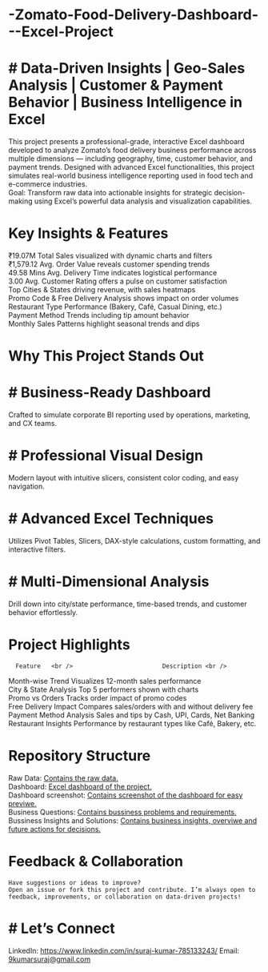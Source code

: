 # -Zomato-Food-Delivery-Dashboard---Excel-Project
# # Data-Driven Insights |  Geo-Sales Analysis |  Customer & Payment Behavior |  Business Intelligence in Excel <br />
This project presents a professional-grade, interactive Excel dashboard developed to analyze Zomato’s food delivery business performance across multiple dimensions — including geography, time, customer behavior, and payment trends. Designed with advanced Excel functionalities, this project simulates real-world business intelligence reporting used in food tech and e-commerce industries.  
Goal: Transform raw data into actionable insights for strategic decision-making using Excel’s powerful data analysis and visualization capabilities.

# Key Insights & Features
 ₹19.07M Total Sales visualized with dynamic charts and filters <br />
 ₹1,579.12 Avg. Order Value reveals customer spending trends <br />
 49.58 Mins Avg. Delivery Time indicates logistical performance <br />
 3.00 Avg. Customer Rating offers a pulse on customer satisfaction <br />
 Top Cities & States driving revenue, with sales heatmaps <br />
 Promo Code & Free Delivery Analysis shows impact on order volumes <br />
 Restaurant Type Performance (Bakery, Café, Casual Dining, etc.) <br />
 Payment Method Trends including tip amount behavior <br />
 Monthly Sales Patterns highlight seasonal trends and dips <br />

# Why This Project Stands Out
 # # Business-Ready Dashboard <br />
   Crafted to simulate corporate BI reporting used by operations, marketing, and CX teams. <br />
 # # Professional Visual Design <br />
   Modern layout with intuitive slicers, consistent color coding, and easy navigation. <br />
 # # Advanced Excel Techniques <br />
   Utilizes Pivot Tables, Slicers, DAX-style calculations, custom formatting, and interactive filters. <br />
 # # Multi-Dimensional Analysis <br />
   Drill down into city/state performance, time-based trends, and customer behavior effortlessly. <br />

# Project Highlights
      Feature	<br />                         Description <br /> 
 Month-wise Trend	                  Visualizes 12-month sales performance <br />
 City & State Analysis	            Top 5 performers shown with charts <br />
 Promo vs Orders	                  Tracks order impact of promo codes <br />
 Free Delivery Impact	              Compares sales/orders with and without delivery fee <br />
 Payment Method Analysis	          Sales and tips by Cash, UPI, Cards, Net Banking <br />
 Restaurant Insights	              Performance by restaurant types like Café, Bakery, etc. <br />

# Repository Structure
 Raw Data: [Contains the raw data.](https://github.com/9kumarsuraj/-Zomato-Food-Delivery-Dashboard---Excel-Project/blob/main/zomato_data_raw.xlsx) <br />
 Dashboard: [Excel dashboard of the project.](https://github.com/9kumarsuraj/-Zomato-Food-Delivery-Dashboard---Excel-Project/blob/main/Zomato%20Data%20%20Analysis.xlsx) <br />
 Dashboard screenshot: [ Contains screenshot of the dashboard for easy previwe.](https://github.com/9kumarsuraj/-Zomato-Food-Delivery-Dashboard---Excel-Project/blob/main/Dashboard_image.png)  <br />
 Business Questions: [Contains bussiness problems and requirements.](https://github.com/9kumarsuraj/-Zomato-Food-Delivery-Dashboard---Excel-Project/blob/main/Bussiness%20Questions%20for%20Zomato%20food%20delivery%20data%20analysis.pdf) <br />
 Bussiness Insights and Solutions: [Contains business insights, overviwe and future actions for decisions.](https://github.com/9kumarsuraj/-Zomato-Food-Delivery-Dashboard---Excel-Project/blob/main/Executive%20Summary%20Zomato%20Food%20Delivery%20Dashboard.pdf) <br />

 # Feedback & Collaboration
    Have suggestions or ideas to improve?
    Open an issue or fork this project and contribute. I’m always open to feedback, improvements, or collaboration on data-driven projects!
# # Let’s Connect
LinkedIn: https://www.linkedin.com/in/suraj-kumar-785133243/
Email: 9kumarsuraj@gmail.com
